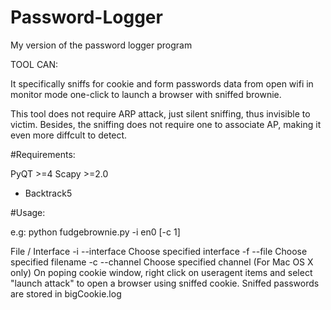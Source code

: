 # Password-Logger
My version of the password logger program



TOOL CAN:

It specifically sniffs for cookie and form passwords data from open wifi in monitor mode
one-click to launch a browser with sniffed brownie.

This tool does not require ARP attack, just silent sniffing, thus invisible to victim. Besides, the sniffing does not require one to associate AP, making it even more diffcult to detect.

#Requirements:

PyQT >=4
Scapy >=2.0
* Backtrack5 

#Usage:

e.g: python fudgebrownie.py -i en0 [-c 1]

File / Interface
    -i --interface <interface>    Choose specified interface
    -f --file <filename>         Choose specified filename
    -c --channel <channel>      Choose specified channel (For Mac OS X only)
On poping cookie window, right click on useragent items and select "launch attack" to open a browser using sniffed cookie. Sniffed passwords are stored in bigCookie.log

